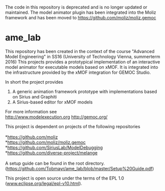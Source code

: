 The code in this repository is deprecated and is no longer updated or maintained. The model animator plugin has been integrated into the Moliz framework
and has been moved to https://github.com/moliz/moliz.gemoc

# ame_lab

This repository has been created in the context of the course "Advanced Model Engineering" in SS16 (University of Technology Vienna, summerterm 2016)
This projects provides a prototypical implementation of an interactive model animator for executable models based on xMOF. It is integrated into the infrastructure provided by the xMOF integration for GEMOC Studio.

In short the project provides</br>
1. A generic animation framework prototype with implementations based on Sirius and Graphiti</br>
2. A Sirius-based editor for xMOF models</br>


For more information see</br>
http://www.modelexecution.org
http://gemoc.org/

This project  is dependent on projects of the following repositories</br></br>
*https://github.com/moliz </br>
*https://github.com/moliz/moliz.gemoc</br>
*https://github.com/SiriusLab/ModelDebugging</br>
*https://github.com/diverse-project/melange</br></br>
A setup guide can be found in the root directory. (https://github.com/Tobmayr/ame_lab/blob/master/Setup%20Guide.pdf)


This project is open source under the terms of the EPL 1.0 (www.eclipse.org/legal/epl-v10.html).
